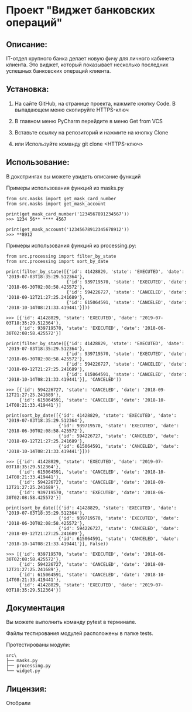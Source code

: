# Проект "Виджет банковских операций"

## Описание:

IT-отдел крупного банка делает новую фичу для личного кабинета клиента.
Это виджет, который показывает несколько последних успешных банковских
операций клиента.

## Установка:

1. На сайте GitHub, на странице проекта, нажмите кнопку Code. В выпадающем меню скопируйте HTTPS-ключ
2. В главном меню PyCharm перейдите в меню Get from VCS
3. Вставьте ссылку на репозиторий и нажмите на кнопку Clone

4. или Используйте команду git clone <HTTPS-ключ>

## Использование:

В докстрингах вы можете увидеть описание функций

Примеры использования функций из masks.py
```
from src.masks import get_mask_card_number
from src.masks import get_mask_account

print(get_mask_card_number('1234567891234567'))
>>> 1234 56** **** 4567

print(get_mask_account('12345678912345678912'))
>>> **8912
```

Примеры использования функций из processing.py:
```
from src.processing import filter_by_state
from src.processing import sort_by_date

print(filter_by_state([{'id': 41428829, 'state': 'EXECUTED', 'date': '2019-07-03T18:35:29.512364'},
                       {'id': 939719570, 'state': 'EXECUTED', 'date': '2018-06-30T02:08:58.425572'},
                       {'id': 594226727, 'state': 'CANCELED', 'date': '2018-09-12T21:27:25.241689'},
                       {'id': 615064591, 'state': 'CANCELED', 'date': '2018-10-14T08:21:33.419441'}]))
                       
>>> [{'id': 41428829, 'state': 'EXECUTED', 'date': '2019-07-03T18:35:29.512364'},
     {'id': 939719570, 'state': 'EXECUTED', 'date': '2018-06-30T02:08:58.425572'}]
     
print(filter_by_state([{'id': 41428829, 'state': 'EXECUTED', 'date': '2019-07-03T18:35:29.512364'},
                       {'id': 939719570, 'state': 'EXECUTED', 'date': '2018-06-30T02:08:58.425572'},
                       {'id': 594226727, 'state': 'CANCELED', 'date': '2018-09-12T21:27:25.241689'},
                       {'id': 615064591, 'state': 'CANCELED', 'date': '2018-10-14T08:21:33.419441'}], 'CANCELED'))                       

>>> [{'id': 594226727, 'state': 'CANCELED', 'date': '2018-09-12T21:27:25.241689'},
     {'id': 615064591, 'state': 'CANCELED', 'date': '2018-10-14T08:21:33.419441'}]
     
print(sort_by_date([{'id': 41428829, 'state': 'EXECUTED', 'date': '2019-07-03T18:35:29.512364'},
                    {'id': 939719570, 'state': 'EXECUTED', 'date': '2018-06-30T02:08:58.425572'},
                    {'id': 594226727, 'state': 'CANCELED', 'date': '2018-09-12T21:27:25.241689'},
                    {'id': 615064591, 'state': 'CANCELED', 'date': '2018-10-14T08:21:33.419441'}]))
                    
>>> [{'id': 41428829, 'state': 'EXECUTED', 'date': '2019-07-03T18:35:29.512364'},
     {'id': 615064591, 'state': 'CANCELED', 'date': '2018-10-14T08:21:33.419441'},
     {'id': 594226727, 'state': 'CANCELED', 'date': '2018-09-12T21:27:25.241689'},
     {'id': 939719570, 'state': 'EXECUTED', 'date': '2018-06-30T02:08:58.425572'}]
     
print(sort_by_date([{'id': 41428829, 'state': 'EXECUTED', 'date': '2019-07-03T18:35:29.512364'},
                    {'id': 939719570, 'state': 'EXECUTED', 'date': '2018-06-30T02:08:58.425572'},
                    {'id': 594226727, 'state': 'CANCELED', 'date': '2018-09-12T21:27:25.241689'},
                    {'id': 615064591, 'state': 'CANCELED', 'date': '2018-10-14T08:21:33.419441'}], False))     

>>> [{'id': 939719570, 'state': 'EXECUTED', 'date': '2018-06-30T02:08:58.425572'},
     {'id': 594226727, 'state': 'CANCELED', 'date': '2018-09-12T21:27:25.241689'},
     {'id': 615064591, 'state': 'CANCELED', 'date': '2018-10-14T08:21:33.419441'},
     {'id': 41428829, 'state': 'EXECUTED', 'date': '2019-07-03T18:35:29.512364'}]

```

## Документация

Вы можете выполнить команду pytest в терминале.

Файлы тестирования модулей расположены в папке tests.

Протестированы модули:

    src\
    ├── masks.py
    ├── processing.py
    └── widget.py

## Лицензия:

Отобрали
